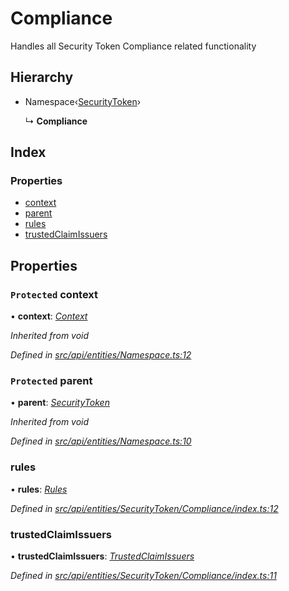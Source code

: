# Compliance

Handles all Security Token Compliance related functionality

## Hierarchy

* Namespace‹[SecurityToken](securitytoken.md)›

  ↳ **Compliance**

## Index

### Properties

* [context](compliance.md#protected-context)
* [parent](compliance.md#protected-parent)
* [rules](compliance.md#rules)
* [trustedClaimIssuers](compliance.md#trustedclaimissuers)

## Properties

### `Protected` context

• **context**: [_Context_](context.md)

_Inherited from void_

_Defined in_ [_src/api/entities/Namespace.ts:12_](https://github.com/PolymathNetwork/polymesh-sdk/blob/da32f46a/src/api/entities/Namespace.ts#L12)

### `Protected` parent

• **parent**: [_SecurityToken_](securitytoken.md)

_Inherited from void_

_Defined in_ [_src/api/entities/Namespace.ts:10_](https://github.com/PolymathNetwork/polymesh-sdk/blob/da32f46a/src/api/entities/Namespace.ts#L10)

### rules

• **rules**: [_Rules_](rules.md)

_Defined in_ [_src/api/entities/SecurityToken/Compliance/index.ts:12_](https://github.com/PolymathNetwork/polymesh-sdk/blob/da32f46a/src/api/entities/SecurityToken/Compliance/index.ts#L12)

### trustedClaimIssuers

• **trustedClaimIssuers**: [_TrustedClaimIssuers_](trustedclaimissuers.md)

_Defined in_ [_src/api/entities/SecurityToken/Compliance/index.ts:11_](https://github.com/PolymathNetwork/polymesh-sdk/blob/da32f46a/src/api/entities/SecurityToken/Compliance/index.ts#L11)

